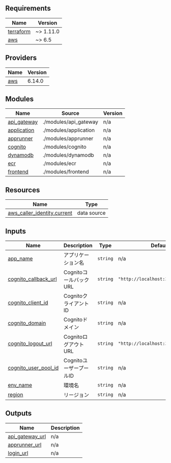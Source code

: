 <!-- BEGIN_TF_DOCS -->
## Requirements

| Name | Version |
|------|---------|
| <a name="requirement_terraform"></a> [terraform](#requirement\_terraform) | ~> 1.11.0 |
| <a name="requirement_aws"></a> [aws](#requirement\_aws) | ~> 6.5 |

## Providers

| Name | Version |
|------|---------|
| <a name="provider_aws"></a> [aws](#provider\_aws) | 6.14.0 |

## Modules

| Name | Source | Version |
|------|--------|---------|
| <a name="module_api_gateway"></a> [api\_gateway](#module\_api\_gateway) | ./modules/api_gateway | n/a |
| <a name="module_application"></a> [application](#module\_application) | ./modules/application | n/a |
| <a name="module_apprunner"></a> [apprunner](#module\_apprunner) | ./modules/apprunner | n/a |
| <a name="module_cognito"></a> [cognito](#module\_cognito) | ./modules/cognito | n/a |
| <a name="module_dynamodb"></a> [dynamodb](#module\_dynamodb) | ./modules/dynamodb | n/a |
| <a name="module_ecr"></a> [ecr](#module\_ecr) | ./modules/ecr | n/a |
| <a name="module_frontend"></a> [frontend](#module\_frontend) | ./modules/frontend | n/a |

## Resources

| Name | Type |
|------|------|
| [aws_caller_identity.current](https://registry.terraform.io/providers/hashicorp/aws/latest/docs/data-sources/caller_identity) | data source |

## Inputs

| Name | Description | Type | Default | Required |
|------|-------------|------|---------|:--------:|
| <a name="input_app_name"></a> [app\_name](#input\_app\_name) | アプリケーション名 | `string` | n/a | yes |
| <a name="input_cognito_callback_url"></a> [cognito\_callback\_url](#input\_cognito\_callback\_url) | CognitoコールバックURL | `string` | `"http://localhost:3000/callback"` | no |
| <a name="input_cognito_client_id"></a> [cognito\_client\_id](#input\_cognito\_client\_id) | CognitoクライアントID | `string` | n/a | yes |
| <a name="input_cognito_domain"></a> [cognito\_domain](#input\_cognito\_domain) | Cognitoドメイン | `string` | n/a | yes |
| <a name="input_cognito_logout_url"></a> [cognito\_logout\_url](#input\_cognito\_logout\_url) | CognitoログアウトURL | `string` | `"http://localhost:3000/logout"` | no |
| <a name="input_cognito_user_pool_id"></a> [cognito\_user\_pool\_id](#input\_cognito\_user\_pool\_id) | CognitoユーザープールID | `string` | n/a | yes |
| <a name="input_env_name"></a> [env\_name](#input\_env\_name) | 環境名 | `string` | n/a | yes |
| <a name="input_region"></a> [region](#input\_region) | リージョン | `string` | n/a | yes |

## Outputs

| Name | Description |
|------|-------------|
| <a name="output_api_gateway_url"></a> [api\_gateway\_url](#output\_api\_gateway\_url) | n/a |
| <a name="output_apprunner_url"></a> [apprunner\_url](#output\_apprunner\_url) | n/a |
| <a name="output_login_url"></a> [login\_url](#output\_login\_url) | n/a |
<!-- END_TF_DOCS -->